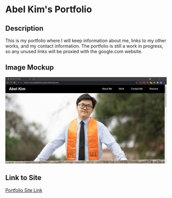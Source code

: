 # Abel Kim's Portfolio

## Description
This is my portfolio where I will keep information about me, links to my other works, and my contact information. The portfolio is still a work in progress, so any unused links will be proxied with the google.com website.

## Image Mockup

![Portfolio Mockup](./assets/images/website.JPG)

## Link to Site
[Portfolio Site Link](https://akim47.github.io/Portfolio/)